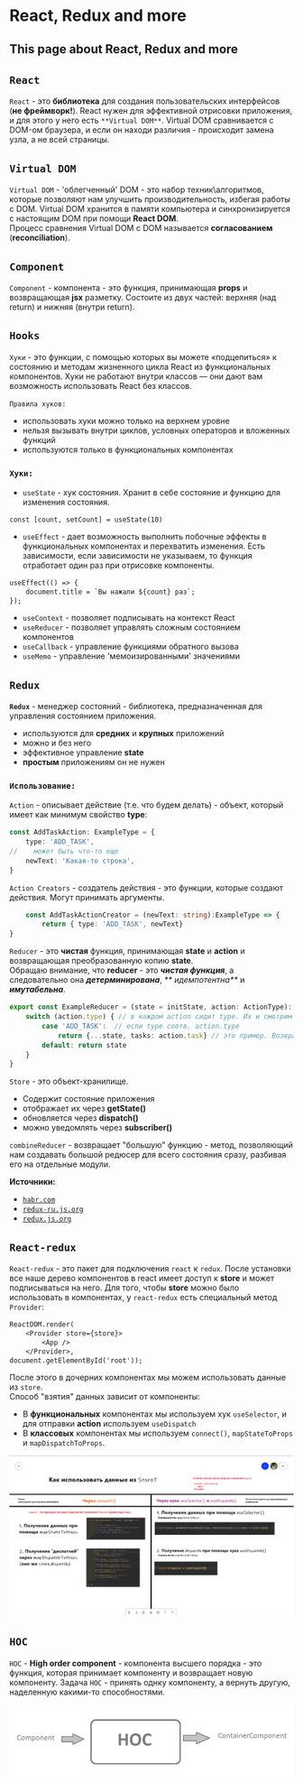 # React, Redux and more #

## This page about React, Redux and more

## `React`

`React` - это **библиотека** для создания пользовательских интерфейсов (**не фреймворк!**). React нужен для эффективной
отрисовки приложения, и для этого у него есть `**Virtual DOM**`. Virtual DOM сравнивается с DOM-ом браузера, и если он
находи различия - происходит замена узла, а не всей страницы.

## `Virtual DOM`  

`Virtual DOM` - 'облегченный' DOM - это набор техник\алгоритмов, которые позволяют нам улучшить производительность,
избегая работы с DOM. Virtual DOM хранится в памяти компьютера и синхронизируется с настоящим DOM при помощи **React
DOM**.  
Процесс сравнения Virtual DOM c DOM называется **согласованием** (**reconciliation**).

## `Component`

`Component` - компонента - это функция, принимающая **props** и возвращающая **jsx** разметку. Состоите из двух частей:
верхняя (над return) и нижняя (внутри return).

## `Hooks`

`Хуки` - это функции, с помощью которых вы можете «подцепиться» к состоянию и методам жизненного цикла React из
функциональных компонентов. Хуки не работают внутри классов — они дают вам возможность использовать React без классов.  

`Правила хуков:`  
* использовать хуки можно только на верхнем уровне
* нельзя вызывать внутри циклов, условных операторов и вложенных функций
* используются только в функциональных компонентах  

### `Хуки:`   

* `useState` - хук состояния. Хранит в себе состояние и функцию для изменения состояния.
```JS
const [count, setCount] = useState(10)
```

* `useEffect` - дает возможность выполнить побочные эффекты в функциональных компонентах и перехватить изменения. Есть зависимости, если зависимости не указываем, то функция отработает один раз при отрисовке компоненты.
```JS
useEffect(() => {
    document.title = `Вы нажали ${count} раз`;
});

```

* `useContext` - позволяет подписывать на контекст React
* `useReducer` - позволяет управлять сложным состоянием компонентов
* `useCallback` - управление функциями обратного вызова
* `useMemo` - управление 'мемоизированными' значениями

## `Redux`

**`Redux`** - менеджер состояний - библиотека, предназначенная для управления состоянием приложения.

* используются для **средних** и **крупных** приложений
* можно и без него
* эффективное управление **state**
* **простым** приложениям он не нужен

### **`Использование:`**

`Action` - описывает действие (т.е. что будем делать) - объект, который имеет как минимум свойство **type**:

```typescript
const AddTaskAction: ExampleType = {
    type: 'ADD_TASK',
//    может быть что-то еще
    newText: 'Какая-то строка',
}
```  

`Action Creators` - создатель действия - это функции, которые создают действия. Могут принимать аргументы.

```typescript
    const AddTaskActionCreator = (newText: string):ExampleType => {
        return { type: 'ADD_TASK', newText}
}
```  

`Reducer` - это **чистая** функция, принимающая **state** и **action** и возвращающая преобразованную копию **state**.  
Обращаю внимание, что **reducer** - это _**чистая функция**_, а следовательно она _**детерминирована**_, _**
идемпотентна**_ и _**имутабельна**_.

```typescript
export const ExampleReducer = (state = initState, action: ActionType): ExampleTypeState => { // к нам приходит state и action
    switch (action.type) { // в каждом action сидит type. Их и смотрим
        case 'ADD_TASK':  // если type соотв. action.type
            return {...state, tasks: action.task} // это пример. Возвращает имзенененную копию state
        default: return state
    }
}
```  

`Store` - это объект-хранилище.  
* Содержит состояние приложения
* отображает их через **getState()**
* обновляется через **dispatch()**
* можно уведомлять через **subscriber()**  

`combineReducer` - возвращает "большую" функцию - метод, позволяющий нам создавать большой редюсер для всего состояния сразу, разбивая его на отдельные модули.  

**Источники:**

* [`habr.com`](https://habr.com/ru/post/498860/)
* [`redux-ru.js.org`](https://redux-ru.js.org/#documentation)
* [`redux.js.org`](https://redux.js.org/introduction/getting-started)  

## `React-redux`
`React-redux` - это пакет для подключения `react` к `redux`. После установки все наше дерево компонентов в react имеет доступ к **store** и может подписываться на него. Для того, чтобы **store** можно было использовать в компонентах, у `react-redux` есть специальный метод `Provider`:  

```JS
ReactDOM.render(
    <Provider store={store}>
        <App />
    </Provider>, 
document.getElementById('root'));
```  

После этого в дочерних компонентах мы можем использовать данные из `store`.  
Способ "взятия" данных зависит от компоненты:
* В __функциональных__ компонентах мы используем хук `useSelector`, и для отправки **action** используем `useDispatch`
* В __классовых__ компонентах мы используем `connect()`, `mapStateToProps` и `mapDispatchToProps`.      

![table-connect](./assets/about_connect.png)  


## `HOC`
`HOC` - **High order component** - компонента высшего порядка - это функция, которая принимает компоненту и возвращает новую компоненту. Задача `HOC` - принять однку компоненту, а вернуть другую, наделенную какими-то способностями.  

![HOC1](./assets/HOC1.png)  


